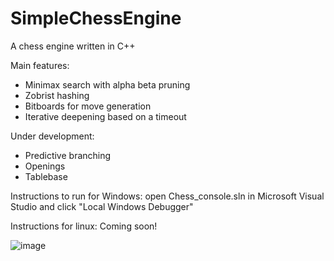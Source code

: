 # SimpleChessEngine

A chess engine written in C++

Main features:
* Minimax search with alpha beta pruning
* Zobrist hashing
* Bitboards for move generation
* Iterative deepening based on a timeout

Under development:
* Predictive branching
* Openings
* Tablebase

Instructions to run for Windows:
open Chess_console.sln in Microsoft Visual Studio and click "Local Windows Debugger"

Instructions for linux:
Coming soon!

![image](https://github.com/henrijsprincis/simpleChessEngine/assets/38922533/d0546e69-0039-4d32-8593-b1e50f77b1a2)




